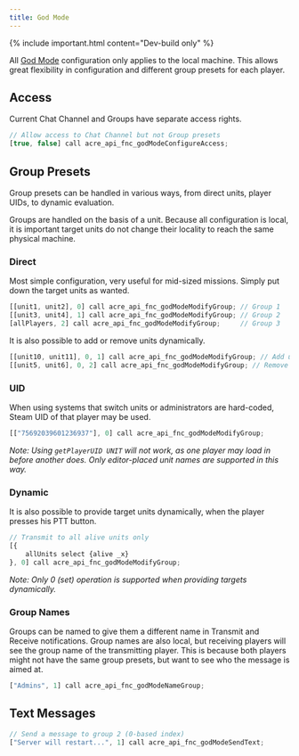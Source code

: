 ```yaml
---
title: God Mode
---
```


{% include important.html content="Dev-build only" %}

All [God Mode](/wiki/user/god-mode) configuration only applies to the local machine. This allows great flexibility in configuration and different group presets for each player.

## Access

Current Chat Channel and Groups have separate access rights.

```js
// Allow access to Chat Channel but not Group presets
[true, false] call acre_api_fnc_godModeConfigureAccess;
```


## Group Presets

Group presets can be handled in various ways, from direct units, player UIDs, to dynamic evaluation.

Groups are handled on the basis of a unit. Because all configuration is local, it is important target units do not change their locality to reach the same physical machine.

### Direct

Most simple configuration, very useful for mid-sized missions. Simply put down the target units as wanted.

```js
[[unit1, unit2], 0] call acre_api_fnc_godModeModifyGroup; // Group 1
[[unit3, unit4], 1] call acre_api_fnc_godModeModifyGroup; // Group 2
[allPlayers, 2] call acre_api_fnc_godModeModifyGroup;     // Group 3
```

It is also possible to add or remove units dynamically.

```js
[[unit10, unit11], 0, 1] call acre_api_fnc_godModeModifyGroup; // Add units to Group 1
[[unit5, unit6], 0, 2] call acre_api_fnc_godModeModifyGroup; // Remove units from Group 1
```

### UID

When using systems that switch units or administrators are hard-coded, Steam UID of that player may be used.

```js
[["75692039601236937"], 0] call acre_api_fnc_godModeModifyGroup;
```

_Note: Using `getPlayerUID UNIT` will not work, as one player may load in before another does. Only editor-placed unit names are supported in this way._

### Dynamic

It is also possible to provide target units dynamically, when the player presses his PTT button.

```js
// Transmit to all alive units only
[{
    allUnits select {alive _x}
}, 0] call acre_api_fnc_godModeModifyGroup;
```

_Note: Only 0 (set) operation is supported when providing targets dynamically._


### Group Names

Groups can be named to give them a different name in Transmit and Receive notifications. Group names are also local, but receiving players will see the group name of the transmitting player. This is because both players might not have the same group presets, but want to see who the message is aimed at.

```js
["Admins", 1] call acre_api_fnc_godModeNameGroup;
```


## Text Messages

```js
// Send a message to group 2 (0-based index)
["Server will restart...", 1] call acre_api_fnc_godModeSendText;
```
